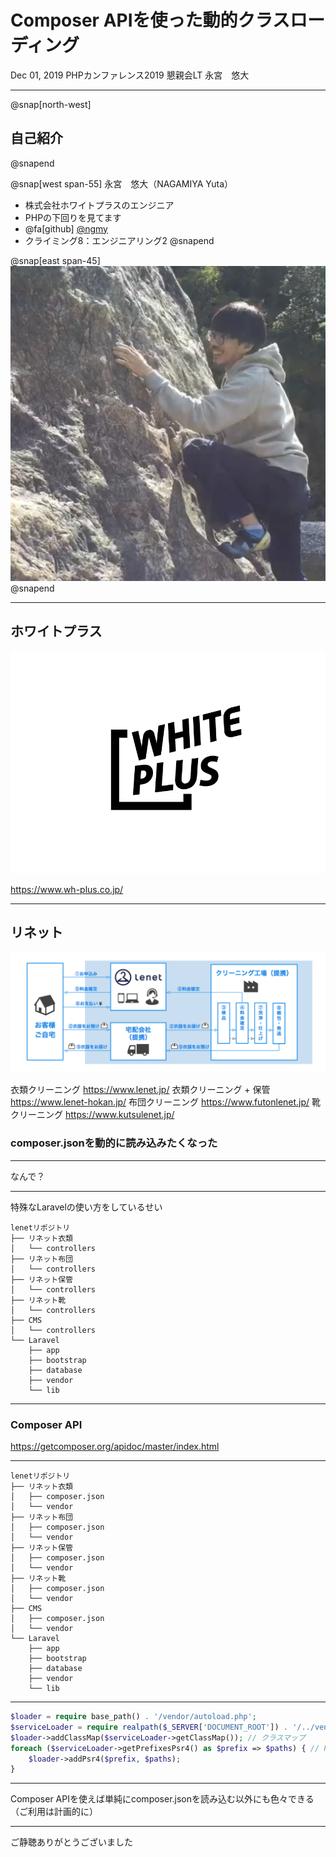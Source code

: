 # Composer APIを使った動的クラスローディング

Dec 01, 2019
PHPカンファレンス2019 懇親会LT
永宮　悠大

---

@snap[north-west]
## 自己紹介
@snapend

@snap[west span-55]
永宮　悠大（NAGAMIYA Yuta）
- 株式会社ホワイトプラスのエンジニア
- PHPの下回りを見てます
- @fa[github] [@ngmy](https://github.com/ngmy)
- クライミング8：エンジニアリング2
@snapend

@snap[east span-45]
![IMAGE](assets/img/profile.jpg)
@snapend

---

## ホワイトプラス

![IMAGE](assets/img/wplogo.png)

https://www.wh-plus.co.jp/

---

## リネット

![IMAGE](assets/img/lenet-service.png)

衣類クリーニング https://www.lenet.jp/
衣類クリーニング + 保管 https://www.lenet-hokan.jp/
布団クリーニング https://www.futonlenet.jp/
靴クリーニング https://www.kutsulenet.jp/



### composer.jsonを動的に読み込みたくなった

---

なんで？

---

特殊なLaravelの使い方をしているせい

```
lenetリポジトリ
├── リネット衣類
│   └── controllers
├── リネット布団
│   └── controllers
├── リネット保管
│   └── controllers
├── リネット靴
│   └── controllers
├── CMS
│   └── controllers
└── Laravel
    ├── app
    ├── bootstrap
    ├── database
    ├── vendor    
    └── lib
```

---

### Composer API

https://getcomposer.org/apidoc/master/index.html

---

```
lenetリポジトリ
├── リネット衣類
│   ├── composer.json
│   └── vendor
├── リネット布団
│   ├── composer.json
│   └── vendor
├── リネット保管
│   ├── composer.json
│   └── vendor
├── リネット靴
│   ├── composer.json
│   └── vendor
├── CMS
│   ├── composer.json
│   └── vendor
└── Laravel
    ├── app
    ├── bootstrap
    ├── database
    ├── vendor    
    └── lib
```

---

```php
$loader = require base_path() . '/vendor/autoload.php';
$serviceLoader = require realpath($_SERVER['DOCUMENT_ROOT']) . '/../vendor/autoload.php';
$loader->addClassMap($serviceLoader->getClassMap()); // クラスマップ
foreach ($serviceLoader->getPrefixesPsr4() as $prefix => $paths) { // PSR-4
    $loader->addPsr4($prefix, $paths);
}
```

---

Composer APIを使えば単純にcomposer.jsonを読み込む以外にも色々できる
（ご利用は計画的に）

---

ご静聴ありがとうございました
